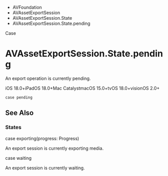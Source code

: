 

- AVFoundation
- AVAssetExportSession
- AVAssetExportSession.State
-  AVAssetExportSession.State.pending 

Case

# AVAssetExportSession.State.pending

An export operation is currently pending.

iOS 18.0+iPadOS 18.0+Mac CatalystmacOS 15.0+tvOS 18.0+visionOS 2.0+

``` source
case pending
```

## See Also

### States

case exporting(progress: Progress)

An export session is currently exporting media.

case waiting

An export session is currently waiting.

